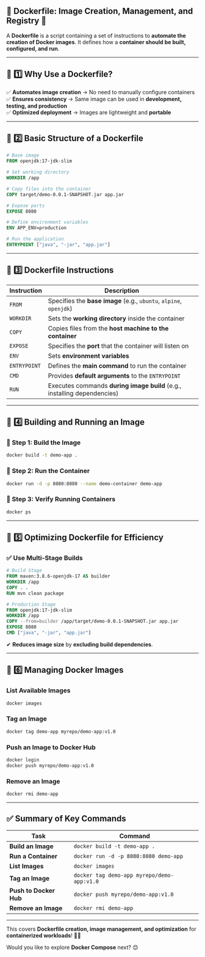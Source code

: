 ## **🔹 Dockerfile: Image Creation, Management, and Registry** 🚀  

A **Dockerfile** is a script containing a set of instructions to **automate the creation of Docker images**. It defines how a **container should be built, configured, and run**.

---
## **📌 1️⃣ Why Use a Dockerfile?**
✅ **Automates image creation** → No need to manually configure containers  
✅ **Ensures consistency** → Same image can be used in **development, testing, and production**  
✅ **Optimized deployment** → Images are lightweight and **portable**  

---

## **📌 2️⃣ Basic Structure of a Dockerfile**
```dockerfile
# Base image
FROM openjdk:17-jdk-slim

# Set working directory
WORKDIR /app

# Copy files into the container
COPY target/demo-0.0.1-SNAPSHOT.jar app.jar

# Expose ports
EXPOSE 8080

# Define environment variables
ENV APP_ENV=production

# Run the application
ENTRYPOINT ["java", "-jar", "app.jar"]
```

---
## **📌 3️⃣ Dockerfile Instructions**
| **Instruction** | **Description** |
|---------------|----------------|
| `FROM` | Specifies the **base image** (e.g., `ubuntu`, `alpine`, `openjdk`) |
| `WORKDIR` | Sets the **working directory** inside the container |
| `COPY` | Copies files from the **host machine to the container** |
| `EXPOSE` | Specifies the **port** that the container will listen on |
| `ENV` | Sets **environment variables** |
| `ENTRYPOINT` | Defines the **main command** to run the container |
| `CMD` | Provides **default arguments** to the `ENTRYPOINT` |
| `RUN` | Executes commands **during image build** (e.g., installing dependencies) |

---

## **📌 4️⃣ Building and Running an Image**
### **🔹 Step 1: Build the Image**
```sh
docker build -t demo-app .
```
### **🔹 Step 2: Run the Container**
```sh
docker run -d -p 8080:8080 --name demo-container demo-app
```
### **🔹 Step 3: Verify Running Containers**
```sh
docker ps
```

---

## **📌 5️⃣ Optimizing Dockerfile for Efficiency**
### **✅ Use Multi-Stage Builds**
```dockerfile
# Build Stage
FROM maven:3.8.6-openjdk-17 AS builder
WORKDIR /app
COPY . .
RUN mvn clean package

# Production Stage
FROM openjdk:17-jdk-slim
WORKDIR /app
COPY --from=builder /app/target/demo-0.0.1-SNAPSHOT.jar app.jar
EXPOSE 8080
CMD ["java", "-jar", "app.jar"]
```
✔ **Reduces image size** by **excluding build dependencies**.

---

## **📌 6️⃣ Managing Docker Images**
### **List Available Images**
```sh
docker images
```

### **Tag an Image**
```sh
docker tag demo-app myrepo/demo-app:v1.0
```

### **Push an Image to Docker Hub**
```sh
docker login
docker push myrepo/demo-app:v1.0
```

### **Remove an Image**
```sh
docker rmi demo-app
```

---

## **✅ Summary of Key Commands**
| **Task** | **Command** |
|----------|------------|
| **Build an Image** | `docker build -t demo-app .` |
| **Run a Container** | `docker run -d -p 8080:8080 demo-app` |
| **List Images** | `docker images` |
| **Tag an Image** | `docker tag demo-app myrepo/demo-app:v1.0` |
| **Push to Docker Hub** | `docker push myrepo/demo-app:v1.0` |
| **Remove an Image** | `docker rmi demo-app` |

---
This covers **Dockerfile creation, image management, and optimization** for **containerized workloads**! 🚀🔥  

Would you like to explore **Docker Compose** next? 😊